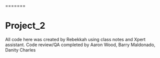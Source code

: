 
=======
# Project_2

All code here was created by Rebekkah using class notes and Xpert assistant.
Code review/QA completed by Aaron Wood, Barry Maldonado, Danity Charles



